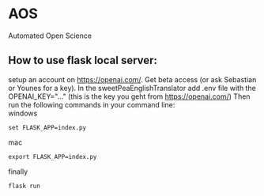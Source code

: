 # AOS
Automated Open Science

## How to use flask local server:
setup an account on https://openai.com/. Get beta access (or ask Sebastian or Younes for a key). 
In the sweetPeaEnglishTranslator add .env file with the OPENAI_KEY="..." (this is the key you geht from https://openai.com/)
Then run the following commands in your command line:
<br>
windows
```
set FLASK_APP=index.py
```
mac
```
export FLASK_APP=index.py
```
finally
```
flask run
```